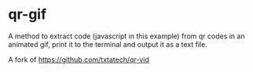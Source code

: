 # qr-gif
A method to extract code (javascript in this example) from qr codes in an animated gif, print it to the terminal and output it as a text file.

A fork of https://github.com/txtatech/qr-vid
